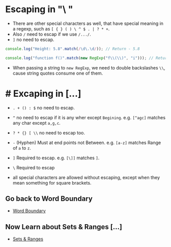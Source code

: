 # Escaping in "\ "

- There are other special characters as well, that have special meaning in a regexp, such as `[ { } ( ) \ ^ $ . | ? * +`.
- Also `/` need to escap if we use `/.../`.
- `]` no need to escap.

```js
console.log("Height: 5.8".match(/\d\.\d/)); // Return - 5.8

console.log("function f()".match(new RegExp("f\\(\\)", "i"))); // Return - f()
```

- When passing a string to `new RegExp`, we need to double backslashes `\\`, cause string quotes consume one of them.

# # Excaping in [...]

- `. + () : $` no need to escap.
- `^` no need to escap if it is any wher except `Begining`. e.g. `[^agc]` matches any char except `a,g,c`.
- `? * {} [ \\` no need to escap too.
- `-` (Hyphen) Must at end points not Between. e.g. `[a-z]` matches Range of `a` to `z`.
- `]` Required to escap. e.g. `[\]]` matches `]`.
- `\` Required to escap

- all special characters are allowed without escaping, except when they mean something for square brackets.


## Go back to Word Boundary

- [Word Boundary](./05%20Word%20Boundary.md)

## Now Learn about Sets & Ranges [...]

- [Sets & Ranges](./07%20Set_Range.md)